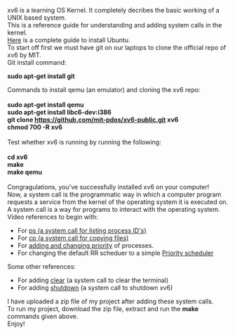 xv6 is a learning OS Kernel. It completely decribes the basic working of a UNIX based system.</br>
This is a reference guide for understanding and adding system calls in the kernel. 
</br>
<a href="https://builtvisible.com/the-ubuntu-installation-guide/">Here</a> is a complete guide to install Ubuntu.</br>
To start off first we must have git on our laptops to clone the official repo of xv6 by MIT.</br>
Git install command:

  <b>sudo apt-get install git</b></br>

Commands to install qemu (an emulator) and cloning the xv6 repo:</br></br>
<b>
  sudo apt-get install qemu</br>
  sudo apt-get install libc6-dev:i386</br>
  git clone https://github.com/mit-pdos/xv6-public.git xv6</br>
  chmod 700 -R xv6</br>
</b></br>
Test whether xv6 is running by running the following:</br></br>
<b>
  cd xv6</br>
  make</br>
  make qemu</br>
</b></br>
Congragulations, you've successfully installed xv6 on your computer!
</br>
Now, a system call is the programmatic way in which a computer program requests a service from the kernel of the operating system it is executed on. 
A system call is a way for programs to interact with the operating system.</br>
Video references to begin with:
<ul>
<li>For <a href="https://www.youtube.com/watch?v=21SVYiKhcwM">ps (a system call for listing process ID's)</a>
</li>
<li>For <a href="https://youtu.be/ny56yjshACY">cp (a system call for copying files)</a>
</li>
<li>For <a href="https://youtu.be/hIXRrv-cBA4">adding and changing priority</a> of processes.
</li>
<li>For changing the default RR scheduer to a simple <a href="https://youtu.be/DZ0-GMtOtEc">Priority scheduler</a>
</li>
</ul>
Some other references:
<ul>
<li>For adding <a href="https://medium.com/@silvamatteus/adding-user-programs-to-xv6-ba9896605942">clear</a> (a system call to clear the terminal)
</li>
<li>For adding <a href="https://medium.com/@silvamatteus/adding-new-system-calls-to-xv6-217b7daefbe1">shutdown</a> (a system call to shutdown xv6)
</li>
</ul>

I have uploaded a zip file of my project after adding these system calls.
</br>
To run my project, download the zip file, extract and run the <b>make</b> commands given above.
</br>Enjoy!

